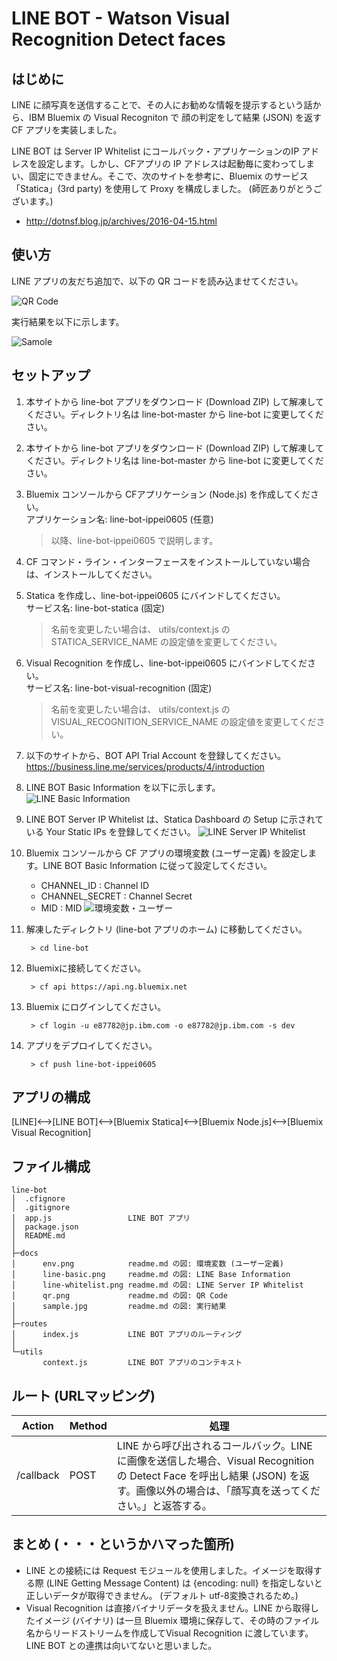 # LINE BOT - Watson Visual Recognition Detect faces  

## はじめに  
LINE に顔写真を送信することで、その人にお勧めな情報を提示するという話から、IBM Bluemix の Visual Recogniton で 顔の判定をして結果 (JSON) を返す　CF アプリを実装しました。

LINE BOT は Server IP Whitelist にコールバック・アプリケーションのIP アドレスを設定します。しかし、CFアプリの IP アドレスは起動毎に変わってしまい、固定にできません。そこで、次のサイトを参考に、Bluemix のサービス「Statica」(3rd party) を使用して Proxy を構成しました。 (師匠ありがとうございます。)  
- http://dotnsf.blog.jp/archives/2016-04-15.html

## 使い方
LINE アプリの友だち追加で、以下の QR コードを読み込ませてください。  

![QR Code](docs/qr.png)  

実行結果を以下に示します。

![Samole](docs/sample.jpg)  

## セットアップ  
1. 本サイトから line-bot アプリをダウンロード (Download ZIP) して解凍してください。ディレクトリ名は line-bot-master から line-bot に変更してください。


1. 本サイトから line-bot アプリをダウンロード (Download ZIP) して解凍してください。ディレクトリ名は line-bot-master から line-bot に変更してください。

1. Bluemix コンソールから CFアプリケーション (Node.js) を作成してください。  
アプリケーション名: line-bot-ippei0605 (任意)  

    > 以降、line-bot-ippei0605 で説明します。


1. CF コマンド・ライン・インターフェースをインストールしていない場合は、インストールしてください。

1. Statica を作成し、line-bot-ippei0605 にバインドしてください。  
サービス名: line-bot-statica (固定)  

    > 名前を変更したい場合は、 utils/context.js の STATICA_SERVICE_NAME の設定値を変更してください。

1. Visual Recognition を作成し、line-bot-ippei0605 にバインドしてください。  
サービス名: line-bot-visual-recognition (固定)  

    > 名前を変更したい場合は、 utils/context.js の VISUAL_RECOGNITION_SERVICE_NAME の設定値を変更してください。

1. 以下のサイトから、BOT API Trial Account を登録してください。  
https://business.line.me/services/products/4/introduction

1. LINE BOT Basic Information を以下に示します。
![LINE Basic Information](docs/line-basic.png)

1. LINE BOT Server IP Whitelist は、Statica Dashboard の Setup に示されている Your Static IPs を登録してください。
![LINE Server IP Whitelist](docs/line-whitelist.png)  

1. Bluemix コンソールから CF アプリの環境変数 (ユーザー定義) を設定します。LINE BOT Basic Information に従って設定してください。
    - CHANNEL_ID : Channel ID
    - CHANNEL_SECRET : Channel Secret
    - MID : MID
    ![環境変数・ユーザー](docs/env.png)  

1. 解凍したディレクトリ (line-bot アプリのホーム) に移動してください。

        > cd line-bot

1. Bluemixに接続してください。

        > cf api https://api.ng.bluemix.net
    

1. Bluemix にログインしてください。

        > cf login -u e87782@jp.ibm.com -o e87782@jp.ibm.com -s dev

1. アプリをデプロイしてください。

        > cf push line-bot-ippei0605

## アプリの構成

[LINE]<-->[LINE BOT]<-->[Bluemix Statica]<-->[Bluemix Node.js]<-->[Bluemix Visual Recognition]

## ファイル構成  
    line-bot
    │  .cfignore
    │  .gitignore
    │  app.js                 LINE BOT アプリ
    │  package.json
    │  README.md
    │  
    ├─docs
    │      env.png            readme.md の図: 環境変数 (ユーザー定義)
    │      line-basic.png     readme.md の図: LINE Base Information
    │      line-whitelist.png readme.md の図: LINE Server IP Whitelist
    │      qr.png             readme.md の図: QR Code
    │      sample.jpg         readme.md の図: 実行結果
    │      
    ├─routes
    │      index.js           LINE BOT アプリのルーティング
    │      
    └─utils
           context.js         LINE BOT アプリのコンテキスト

## ルート (URLマッピング)  
|Action|Method|処理|
|---|-----------|-----------|
|/callback|POST|LINE から呼び出されるコールバック。LINEに画像を送信した場合、Visual Recognition の Detect Face を呼出し結果 (JSON) を返す。画像以外の場合は、「顔写真を送ってください。」と返答する。|

## まとめ (・・・というかハマった箇所)
- LINE との接続には Request モジュールを使用しました。イメージを取得する際 (LINE Getting Message Content) は {encoding: null} を指定しないと正しいデータが取得できません。 (デフォルト utf-8変換されるため。)
- Visual Recognition は直接バイナリデータを扱えません。LINE から取得したイメージ (バイナリ) は一旦 Bluemix 環境に保存して、その時のファイル名からリードストリームを作成してVisual Recognition に渡しています。LINE BOT との連携は向いてないと思いました。 